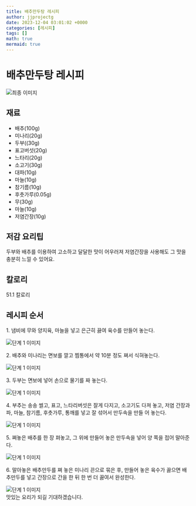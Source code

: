 ```yaml
---
title: 배추만두탕 레시피
author: jjprojectg
date: 2023-12-04 03:01:02 +0000
categories: [레시피]
tags: []
math: true
mermaid: true
---
```

<meta name="og:type" content="website"/>
<meta charset="UTF-8"/>
<div class="header">
  <h1>배추만두탕 레시피</h1>
</div>

<div class="container my-4">
  <div class="row">
    <div class="col-12 col-md-6">
      <div class="recipe-image">
        <img src="http://www.foodsafetykorea.go.kr/uploadimg/cook/10_00523_2.png" class="step-image" alt="최종 이미지"/>
      </div>
    </div>
    <div class="col-12 col-md-6">
      <div class="ingredients">
        <h2>재료</h2>
        <ul class="card">
          <li> 배추(100g) </li>
          <li>  미나리(20g) </li>
          <li>  두부((30g) </li>
          <li> 표고버섯(20g) </li>
          <li>  느타리(20g) </li>
          <li>  소고기(30g) </li>
          <li> 대파(10g) </li>
          <li>  마늘(10g) </li>
          <li>  참기름(10g) </li>
          <li> 후춧가루(0.05g) </li>
          <li>  무(30g) </li>
          <li>  마늘(10g) </li>
          <li>  저염간장(10g) </li>
</ul>
      </div>
    </div>
    <div class="col-12 col-md-6">
      <div class="ingredients">
        <h2>저감 요리팁</h2>
        <div class="card"> 
          <p>
            두부와 배추를 이용하여 고소하고 달달한 맛이 어우러져 저염간장을 사용해도 그 맛을 충분히 느낄 수 있어요.
          </p>
        </div>
      </div>
      <div class="ingredients">
        <h2>칼로리</h2>
        <div class="card"> 
          <p>
            51.1 칼로리
          </p>
        </div>
      </div>
    </div>
  </div>

  <h2 class="my-4">레시피 순서</h2>
  <div class="card recipe-card">
    <div class="card-body recipe-step">
      <p class="card-text step-description">1. 냄비에 무와 양지육, 마늘을 넣고
은근히 끓여 육수를 만들어 놓는다.</p>
      <img src="http://www.foodsafetykorea.go.kr/uploadimg/cook/20_00523_1.png" alt="단계 1 이미지" class="step-image"/>
    </div>
  </div>
  <div class="card recipe-card">
    <div class="card-body recipe-step">
      <p class="card-text step-description">2. 배추와 미나리는 면보를 깔고 찜통에서
약 10분 정도 쪄서 식혀놓는다.</p>
      <img src="http://www.foodsafetykorea.go.kr/uploadimg/cook/20_00523_2.png" alt="단계 1 이미지" class="step-image"/>
    </div>
  </div>
  <div class="card recipe-card">
    <div class="card-body recipe-step">
      <p class="card-text step-description">3. 두부는 면보에 넣어 손으로 물기를
짜 놓는다.</p>
      <img src="http://www.foodsafetykorea.go.kr/uploadimg/cook/20_00523_3.png" alt="단계 1 이미지" class="step-image"/>
    </div>
  </div>
  <div class="card recipe-card">
    <div class="card-body recipe-step">
      <p class="card-text step-description">4. 부추는 송송 썰고, 표고, 느타리버섯은
잘게 다지고, 소고기도 다져 놓고, 저염
간장과 파, 마늘, 참기름, 후춧가루,
통깨를 넣고 잘 섞어서 만두속을 만들
어 놓는다.</p>
      <img src="http://www.foodsafetykorea.go.kr/uploadimg/cook/20_00523_4.png" alt="단계 1 이미지" class="step-image"/>
    </div>
  </div>
  <div class="card recipe-card">
    <div class="card-body recipe-step">
      <p class="card-text step-description">5. 쪄놓은 배추를 한 장 펴놓고, 그 위에
만들어 놓은 만두속을 넣어 양 쪽을
접어 말아준다.</p>
      <img src="http://www.foodsafetykorea.go.kr/uploadimg/cook/20_00523_5.png" alt="단계 1 이미지" class="step-image"/>
    </div>
  </div>
  <div class="card recipe-card">
    <div class="card-body recipe-step">
      <p class="card-text step-description">6. 말아놓은 배추만두를 쪄 놓은 미나리
끈으로 묶은 후, 만들어 놓은 육수가
끓으면 배추만두를 넣고 간장으로
간을 한 뒤 한 번 더 끓여서 완성한다.</p>
      <img src="http://www.foodsafetykorea.go.kr/uploadimg/cook/20_00523_6.png" alt="단계 1 이미지" class="step-image"/>
    </div>
  </div>

</div>
맛있는 요리가 되길 기대하겠습니다.
